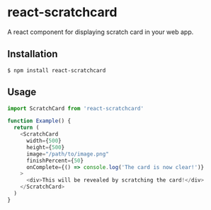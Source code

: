 # react-scratchcard

A react component for displaying scratch card in your web app.

## Installation

```
$ npm install react-scratchcard
```

## Usage

```javascript
import ScratchCard from 'react-scratchcard'

function Example() {
  return (
    <ScratchCard
      width={500}
      height={500}
      image="/path/to/image.png"
      finishPercent={50}
      onComplete={() => console.log('The card is now clear!')}
    >
      <div>This will be revealed by scratching the card!</div>
    </ScratchCard>  
  )
}
```
